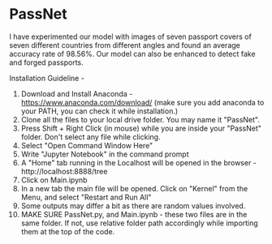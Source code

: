 # PassNet
I have experimented our model with images of seven passport covers of seven different countries from different angles and found an average accuracy rate of 98.56%. Our model can also be enhanced to detect fake and forged passports.

Installation Guideline -
  1. Download and Install Anaconda - https://www.anaconda.com/download/ (make sure you add anaconda to your PATH, you can check it while        installation.)
  2. Clone all the files to your local drive folder. You may name it "PassNet".
  3. Press Shift + Right Click (in mouse) while you are inside your "PassNet" folder. Don't select any file while clicking.
  4. Select "Open Command Window Here"
  5. Write "Jupyter Notebook" in the command prompt
  6. A "Home" tab running in the Localhost will be opened in the browser - http://localhost:8888/tree
  7. Click on Main.ipynb
  8. In a new tab the main file will be opened. Click on "Kernel" from the Menu, and select "Restart and Run All"
  9. Some outputs may differ a bit as there are random values involved.
  10. MAKE SURE PassNet.py, and Main.ipynb - these two files are in the same folder. If not, use relative folder path accordingly while         importing them at the top of the code.

